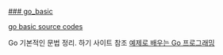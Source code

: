 [### go_basic](https://prokoptasis.github.io/docs/documents/backend/go/go01/)

[go basic source codes](https://prokoptasis.github.io/docs/documents/backend/go/go01/)

Go 기본적인 문법 정리. 하기 사이트 참조
[예제로 배우는 Go 프로그래밍](http://golang.site/)

